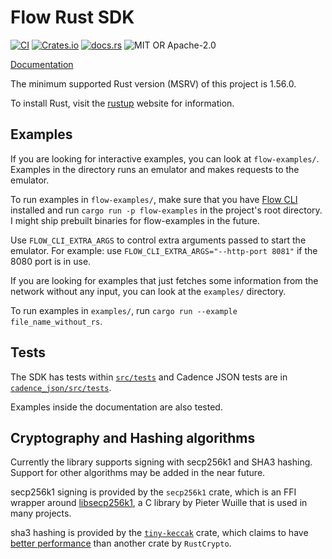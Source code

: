 # Flow Rust SDK

[![CI](https://github.com/fee1-dead/flow.rs/actions/workflows/ci.yml/badge.svg)](https://github.com/fee1-dead/flow.rs/actions/workflows/ci.yml)
[![Crates.io](https://img.shields.io/crates/v/flow-sdk)](https://crates.io/crates/flow-sdk)
[![docs.rs](https://img.shields.io/docsrs/flow-sdk)](https://docs.rs/flow-sdk/)
![MIT OR Apache-2.0](https://img.shields.io/crates/l/flow-sdk)

[Documentation](docs/README.md)

The minimum supported Rust version (MSRV) of this project is 1.56.0.

To install Rust, visit the [rustup] website for information.

## Examples

If you are looking for interactive examples, you can look at `flow-examples/`. Examples in the directory
runs an emulator and makes requests to the emulator.

To run examples in `flow-examples/`, make sure that you have [Flow CLI] installed and
run `cargo run -p flow-examples` in the project's root directory. I might ship prebuilt binaries for
flow-examples in the future.

Use `FLOW_CLI_EXTRA_ARGS` to control extra arguments passed to start the emulator. For example: use
`FLOW_CLI_EXTRA_ARGS="--http-port 8081"` if the 8080 port is in use.

If you are looking for examples that just fetches some information from the network without any input,
you can look at the `examples/` directory.

To run examples in `examples/`, run `cargo run --example file_name_without_rs`.

## Tests

The SDK has tests within [`src/tests`](./src/tests) and Cadence JSON tests are in [`cadence_json/src/tests`](./cadence_json/src/tests).

Examples inside the documentation are also tested.

## Cryptography and Hashing algorithms

Currently the library supports signing with secp256k1 and SHA3 hashing. Support for other algorithms
may be added in the near future.

secp256k1 signing is provided by the `secp256k1` crate, which is an FFI wrapper around [libsecp256k1],
a C library by Pieter Wuille that is used in many projects.

sha3 hashing is provided by the [`tiny-keccak`] crate, which claims to have [better performance] than
another crate by `RustCrypto`.

[rustup]: https://rustup.rs
[examples/]: ./examples/
[libsecp256k1]: https://github.com/bitcoin-core/secp256k1/
[`tiny-keccak`]: https://github.com/debris/tiny-keccak
[better performance]: https://github.com/debris/tiny-keccak#benchmarks
[Flow CLI]: https://docs.onflow.org/flow-cli/
